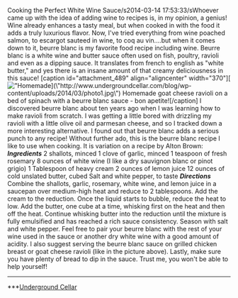 Cooking the Perfect White Wine Sauce/s2014-03-14 17:53:33/sWhoever came up with the idea of adding wine to recipes is, in my opinion, a genius! Wine already enhances a tasty meal, but when cooked in with the food it adds a truly luxurious flavor. Now, I\'ve tried everything from wine poached salmon, to escargot sauteed in wine, to coq au vin....but when it comes down to it, beurre blanc is my favorite food recipe including wine. Beurre blanc is a white wine and butter sauce often used on fish, poultry, ravioli and even as a dipping sauce. It translates from french to english as \"white butter,\" and yes there is an insane amount of that creamy deliciousness in this sauce! [caption id=\"attachment_489\" align=\"aligncenter\" width=\"370\"][![\"Homemade](\"http://www.undergroundcellar.com/blog/wp-content/uploads/2014/03/photo1.jpg\")](\"http://www.undergroundcellar.com/blog/wp-content/uploads/2014/03/photo1.jpg\") Homemade goat cheese ravioli on a bed of spinach with a beurre blanc sauce - bon apetite![/caption] I discovered beurre blanc about ten years ago when I was learning how to make ravioli from scratch. I was getting a little bored with drizzling my ravioli with a little olive oil and parmesan cheese, and so I tracked down a more interesting alternative. I found out that beurre blanc adds a serious punch to any recipe! Without further ado, this is the beurre blanc recipe I like to use when cooking. It is variation on a recipe by Alton Brown: ***Ingredients*** 2 shallots, minced 1 clove of garlic, minced 1 teaspoon of fresh rosemary 8 ounces of white wine (I like a dry sauvignon blanc or pinot grigio) 1 Tablespoon of heavy cream 2 ounces of lemon juice 12 ounces of cold unslated butter, cubed Salt and white pepper, to taste ***Directions*** Combine the shallots, garlic, rosemary, white wine, and lemon juice in a saucepan over medium-high heat and reduce to 2 tablespoons. Add the cream to the reduction. Once the liquid starts to bubble, reduce the heat to low. Add the butter, one cube at a time, whisking first on the heat and then off the heat. Continue whisking butter into the reduction until the mixture is fully emulsified and has reached a rich sauce consistency. Season with salt and white pepper. Feel free to pair your beurre blanc with the rest of your wine used in the sauce or another dry white wine with a good amount of acidity. I also suggest serving the beurre blanc sauce on grilled chicken breast or goat cheese ravioli (like in the picture above). Lastly, make sure you have plenty of bread to dip in the sauce. Trust me, you won\'t be able to help yourself!

____________________________________________________________

 ***[Underground Cellar](\"http://www.undergroundcellar.com/?miley21\")